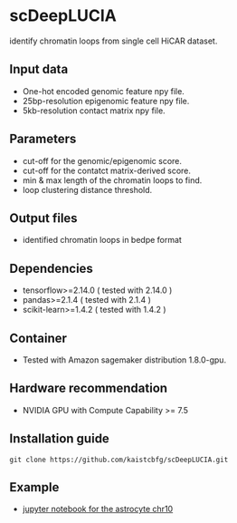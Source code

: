 # scDeepLUCIA
identify chromatin loops from single cell HiCAR dataset.

## Input data
- One-hot encoded genomic feature npy file.
- 25bp-resolution epigenomic feature npy file.
- 5kb-resolution contact matrix npy file.

## Parameters
- cut-off for the genomic/epigenomic score.
- cut-off for the contatct matrix-derived score.
- min & max length of the chromatin loops to find.
- loop clustering distance threshold.

## Output files
- identified chromatin loops in bedpe format

## Dependencies
- tensorflow>=2.14.0 ( tested with 2.14.0 )
- pandas>=2.1.4 ( tested with 2.1.4 ) 
- scikit-learn>=1.4.2 ( tested with 1.4.2 )

## Container
- Tested with Amazon sagemaker distribution 1.8.0-gpu.

## Hardware recommendation 
- NVIDIA GPU with Compute Capability >= 7.5

## Installation guide
```
git clone https://github.com/kaistcbfg/scDeepLUCIA.git
```

## Example 
- [jupyter notebook for the astrocyte chr10](scDeepLUCIA.ipynb)


